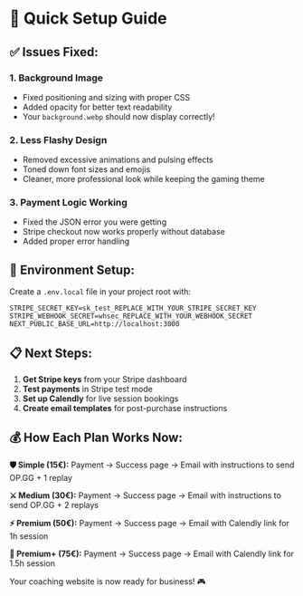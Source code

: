 # 🚀 Quick Setup Guide

## ✅ **Issues Fixed:**

### 1. **Background Image** 
- Fixed positioning and sizing with proper CSS
- Added opacity for better text readability
- Your `background.webp` should now display correctly!

### 2. **Less Flashy Design**
- Removed excessive animations and pulsing effects
- Toned down font sizes and emojis  
- Cleaner, more professional look while keeping the gaming theme

### 3. **Payment Logic Working**
- Fixed the JSON error you were getting
- Stripe checkout now works properly without database
- Added proper error handling

## 🔧 **Environment Setup:**

Create a `.env.local` file in your project root with:

```env
STRIPE_SECRET_KEY=sk_test_REPLACE_WITH_YOUR_STRIPE_SECRET_KEY
STRIPE_WEBHOOK_SECRET=whsec_REPLACE_WITH_YOUR_WEBHOOK_SECRET
NEXT_PUBLIC_BASE_URL=http://localhost:3000
```

## 📋 **Next Steps:**

1. **Get Stripe keys** from your Stripe dashboard
2. **Test payments** in Stripe test mode
3. **Set up Calendly** for live session bookings
4. **Create email templates** for post-purchase instructions

## 💰 **How Each Plan Works Now:**

**🛡️ Simple (15€):** Payment → Success page → Email with instructions to send OP.GG + 1 replay

**⚔️ Medium (30€):** Payment → Success page → Email with instructions to send OP.GG + 2 replays  

**⚡ Premium (50€):** Payment → Success page → Email with Calendly link for 1h session

**👑 Premium+ (75€):** Payment → Success page → Email with Calendly link for 1.5h session

Your coaching website is now ready for business! 🎮
